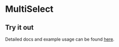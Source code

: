 # MultiSelect

## Try it out

Detailed docs and example usage can be found [here](https://aui-cdn.atlassian.com/atlaskit/stories/ak-multi-select/@VERSION@/).
